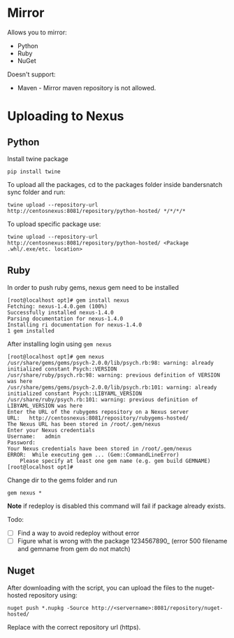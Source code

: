 # Mirror
Allows you to mirror:
- Python
- Ruby
- NuGet

Doesn't support:
- Maven - Mirror maven repository is not allowed.

# Uploading to Nexus
## Python
Install twine package  
```
pip install twine
```

To upload all the packages, cd to the packages folder inside bandersnatch sync folder and run:
```
twine upload --repository-url http://centosnexus:8081/repository/python-hosted/ */*/*/*
```  
To upload specific package use:
```
twine upload --repository-url http://centosnexus:8081/repository/python-hosted/ <Package .whl/.exe/etc. location>
```

## Ruby
In order to push ruby gems, nexus gem need to be installed
```
[root@localhost opt]# gem install nexus
Fetching: nexus-1.4.0.gem (100%)
Successfully installed nexus-1.4.0
Parsing documentation for nexus-1.4.0
Installing ri documentation for nexus-1.4.0
1 gem installed
```

After installing login using `gem nexus`
```
[root@localhost opt]# gem nexus
/usr/share/gems/gems/psych-2.0.0/lib/psych.rb:98: warning: already initialized constant Psych::VERSION
/usr/share/ruby/psych.rb:98: warning: previous definition of VERSION was here
/usr/share/gems/gems/psych-2.0.0/lib/psych.rb:101: warning: already initialized constant Psych::LIBYAML_VERSION
/usr/share/ruby/psych.rb:101: warning: previous definition of LIBYAML_VERSION was here
Enter the URL of the rubygems repository on a Nexus server
URL:   http://centosnexus:8081/repository/rubygems-hosted/
The Nexus URL has been stored in /root/.gem/nexus
Enter your Nexus credentials
Username:   admin
Password:
Your Nexus credentials have been stored in /root/.gem/nexus
ERROR:  While executing gem ... (Gem::CommandLineError)
    Please specify at least one gem name (e.g. gem build GEMNAME)
[root@localhost opt]#
```

Change dir to the gems folder and run
```
gem nexus *
```
**Note** if redeploy is disabled this command will fail if package already exists.

Todo:
- [ ] Find a way to avoid redeploy without error
- [ ] Figure what is wrong with the package 1234567890_ (error 500 filename and gemname from gem do not match)

## Nuget
After downloading with the script, you can upload the files to the nuget-hosted repository using:  
```
nuget push *.nupkg -Source http://<servername>:8081/repository/nuget-hosted/
```
Replace with the correct repository url (https).  
